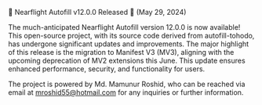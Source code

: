 🎊 Nearflight Autofill v12.0.0 Released 🎉 (May 29, 2024)

The much-anticipated Nearflight Autofill version 12.0.0 is now available! This open-source project, with its source code derived from autofill-tohodo, has undergone significant updates and improvements. 
The major highlight of this release is the migration to Manifest V3 (MV3), aligning with the upcoming deprecation of MV2 extensions this June. 
This update ensures enhanced performance, security, and functionality for users.

The project is powered by Md. Mamunur Roshid, 
who can be reached via email at mroshid55@hotmail.com for any inquiries or further information.
